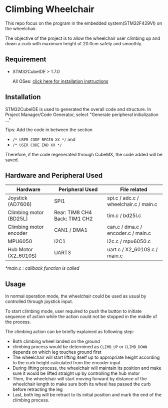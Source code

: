 # Climbing Wheelchair

This repo focus on the program  in the embedded system(STM32F429VI) on the wheelchair.

The objective of the project is to allow the wheelchair user climbing up and down a curb with maximum height of 20.0cm safely and smoothly.

## Requirement
- STM32CubeIDE > 1.7.0
  
  All OSes: [click here for installation instructions](https://www.st.com/en/development-tools/stm32cubeide.html)


## Installation
STM32CubeIDE is used to generated the overall code and structure.
In Project Manager/Code Generator, select "Generate peripheral initialization ..."

Tips: Add the code in between the section 
- `/* USER CODE BEGIN XX */` and 
- `/* USER CODE END XX */`

Therefore, if the code regenerated through CubeMX, the code added will be saved.

## Hardware and Peripheral Used
| Hardware | Peripheral Used | File related |
| --- | ----------- | ----------- |
| Joystick (AD7606) | SPI1 | spi.c / adc.c / wheelchair.c /  main.c |
| Climbing motor (BD25L) | Rear: TIM8 CH4  Back: TIM1 CH2 | tim.c / bd25l.c |
| Climbing motor encoder | CAN1 / DMA1 | can.c / dma.c / encoder.c / main.c |
| MPU6050 | I2C1 | i2c.c / mpu6050.c |
| Hub Motor (X2_6010S) | UART3 | uart.c / X2_6010S.c / main.c |

*\*main.c : callback function is called*

## Usage
In normal operation mode, the wheelchair could be used as usual by controlled through joystick input.

To start climbing mode, user required to push the button to initiate sequence of action while the action could not be stopped in the middle of the process.

The climbing action can be briefly explained as following step:
- Both climbing wheel landed on the ground
-   climbing process would be determined as `CLIMB_UP` or `CLIMB_DOWN` depends on which leg touches ground first
- The wheelchair will start lifting itself up to appropriate height according to the curb height calculated from the encoder input
- During lifting process, the wheelchair will maintain its position and make sure it would be lifted straight up by controlling the hub motor
- Then, the wheelchair will start moving forward by distance of the wheelchair length to make sure both its wheel has passed the curb before retracting the leg
- Last, both leg will be retract to its initial position and mark the end of the climbing process.
